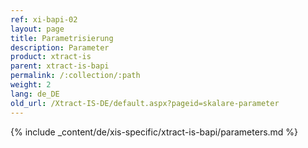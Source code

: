 ```yaml
---
ref: xi-bapi-02
layout: page
title: Parametrisierung
description: Parameter
product: xtract-is
parent: xtract-is-bapi
permalink: /:collection/:path
weight: 2
lang: de_DE
old_url: /Xtract-IS-DE/default.aspx?pageid=skalare-parameter
---
```


{% include _content/de/xis-specific/xtract-is-bapi/parameters.md %}

